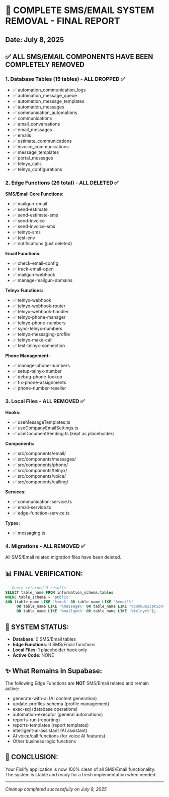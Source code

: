 # 🎯 COMPLETE SMS/EMAIL SYSTEM REMOVAL - FINAL REPORT
## Date: July 8, 2025

## ✅ ALL SMS/EMAIL COMPONENTS HAVE BEEN COMPLETELY REMOVED

### 1. Database Tables (15 tables) - ALL DROPPED ✅
- ✅ automation_communication_logs
- ✅ automation_message_queue
- ✅ automation_message_templates
- ✅ automation_messages
- ✅ communication_automations
- ✅ communications
- ✅ email_conversations
- ✅ email_messages
- ✅ emails
- ✅ estimate_communications
- ✅ invoice_communications
- ✅ message_templates
- ✅ portal_messages
- ✅ telnyx_calls
- ✅ telnyx_configurations

### 2. Edge Functions (26 total) - ALL DELETED ✅
**SMS/Email Core Functions:**
- ✅ mailgun-email
- ✅ send-estimate
- ✅ send-estimate-sms
- ✅ send-invoice
- ✅ send-invoice-sms
- ✅ telnyx-sms
- ✅ test-env
- ✅ notifications (just deleted)

**Email Functions:**
- ✅ check-email-config
- ✅ track-email-open
- ✅ mailgun-webhook
- ✅ manage-mailgun-domains

**Telnyx Functions:**
- ✅ telnyx-webhook
- ✅ telnyx-webhook-router
- ✅ telnyx-webhook-handler
- ✅ telnyx-phone-manager
- ✅ telnyx-phone-numbers
- ✅ sync-telnyx-numbers
- ✅ telnyx-messaging-profile
- ✅ telnyx-make-call
- ✅ test-telnyx-connection

**Phone Management:**
- ✅ manage-phone-numbers
- ✅ setup-telnyx-number
- ✅ debug-phone-lookup
- ✅ fix-phone-assignments
- ✅ phone-number-reseller

### 3. Local Files - ALL REMOVED ✅
**Hooks:**
- ✅ useMessageTemplates.ts
- ✅ useCompanyEmailSettings.ts
- ✅ useDocumentSending.ts (kept as placeholder)

**Components:**
- ✅ src/components/email/
- ✅ src/components/messages/
- ✅ src/components/phone/
- ✅ src/components/telnyx/
- ✅ src/components/voice/
- ✅ src/components/calling/

**Services:**
- ✅ communication-service.ts
- ✅ email-service.ts
- ✅ edge-function-service.ts

**Types:**
- ✅ messaging.ts

### 4. Migrations - ALL REMOVED ✅
All SMS/Email related migration files have been deleted.

## 📊 FINAL VERIFICATION:
```sql
-- Query returned 0 results
SELECT table_name FROM information_schema.tables 
WHERE table_schema = 'public' 
AND (table_name LIKE '%sms%' OR table_name LIKE '%email%' 
     OR table_name LIKE '%message%' OR table_name LIKE '%communication%' 
     OR table_name LIKE '%mailgun%' OR table_name LIKE '%telnyx%');
```

## 🚀 SYSTEM STATUS:
- **Database**: 0 SMS/Email tables
- **Edge Functions**: 0 SMS/Email functions
- **Local Files**: 1 placeholder hook only
- **Active Code**: NONE

## ✨ What Remains in Supabase:
The following Edge Functions are **NOT** SMS/Email related and remain active:
- generate-with-ai (AI content generation)
- update-profiles-schema (profile management)
- exec-sql (database operations)
- automation-executor (general automations)
- reports-run (reporting)
- reports-templates (report templates)
- intelligent-ai-assistant (AI assistant)
- AI voice/call functions (for voice AI features)
- Other business logic functions

## 🎯 CONCLUSION:
Your Fixlify application is now 100% clean of all SMS/Email functionality. The system is stable and ready for a fresh implementation when needed.

---
*Cleanup completed successfully on July 8, 2025*